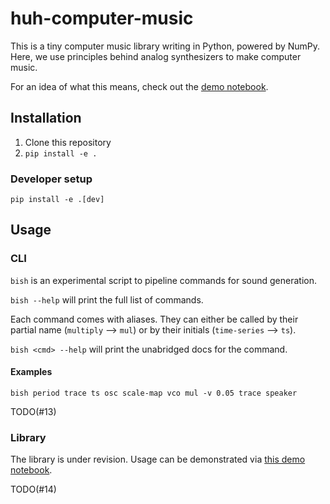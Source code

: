 # huh-computer-music

This is a tiny computer music library writing in Python, powered by NumPy. 
Here, we use principles behind analog synthesizers to make computer music. 

For an idea of what this means, check out the [demo notebook](/demos/Pycon2018-talk.ipynb).

## Installation

1. Clone this repository
2. `pip install -e .`

### Developer setup

`pip install -e .[dev]`

## Usage

### CLI

`bish` is an experimental script to pipeline commands for sound generation.

`bish --help` will print the full list of commands. 

Each command comes with aliases. They can either be called by their partial name (`multiply` --> `mul`) or 
by their initials (`time-series` --> `ts`).

`bish <cmd> --help` will print the unabridged docs for the command.

#### Examples

`bish period trace ts osc scale-map vco mul -v 0.05 trace speaker`

TODO(#13)

### Library

The library is under revision. Usage can be demonstrated via [this demo notebook](demos/huh_computer_music.ipynb).

TODO(#14)

